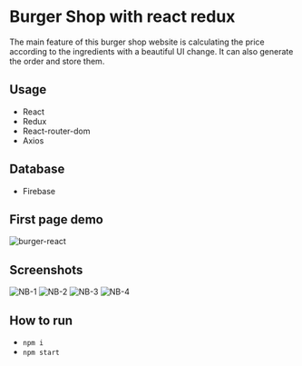 # Burger Shop with react redux
The main feature of this burger shop website is calculating the price according to the ingredients with a beautiful UI change. It can also generate the order and store them.

## Usage
- React
- Redux
- React-router-dom
- Axios

## Database
- Firebase

## First page demo
![burger-react](https://user-images.githubusercontent.com/58458593/118779246-ad851d80-b8ac-11eb-8e50-4c65ca4976bd.gif)

## Screenshots
![NB-1](https://user-images.githubusercontent.com/58458593/118784025-75340e00-b8b1-11eb-888f-8b19b0a29588.png)
![NB-2](https://user-images.githubusercontent.com/58458593/118784502-e247a380-b8b1-11eb-8548-af9977f855f1.png)
![NB-3](https://user-images.githubusercontent.com/58458593/118784516-e7a4ee00-b8b1-11eb-81a0-88dc88b4adc9.png)
![NB-4](https://user-images.githubusercontent.com/58458593/118784045-78c79500-b8b1-11eb-88eb-4faef2caf55a.png)

## How to run
- `npm i`
- `npm start`

